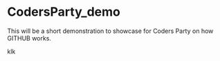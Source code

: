 # CodersParty_demo
This will be a short demonstration to showcase for Coders Party on how GITHUB works.

klk

